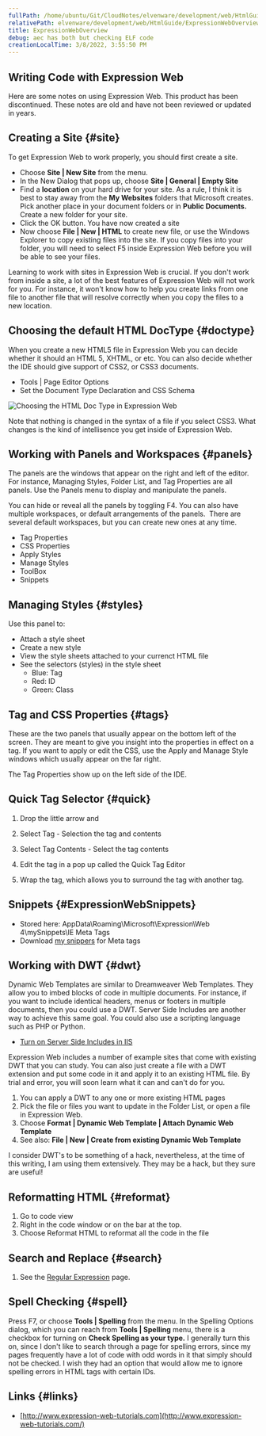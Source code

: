 ```yaml
---
fullPath: /home/ubuntu/Git/CloudNotes/elvenware/development/web/HtmlGuide/ExpressionWebOverview.md
relativePath: elvenware/development/web/HtmlGuide/ExpressionWebOverview.md
title: ExpressionWebOverview
debug: aec has both but checking ELF code
creationLocalTime: 3/8/2022, 3:55:50 PM
---
```


<!-- toc -->
<!-- tocstop -->

Writing Code with Expression Web
--------------------------------

Here are some notes on using Expression Web. This product has been discontinued. These notes are old and have not been reviewed or updated in years.

Creating a Site {#site}
---------------

To get Expression Web to work properly, you should first create a site.

-   Choose **Site | New Site** from the menu.
-   In the New Dialog that pops up, choose **Site | General | Empty
    Site**
-   Find a **location** on your hard drive for your site. As a rule, I
    think it is best to stay away from the **My Websites** folders that
    Microsoft creates. Pick another place in your document folders or in
    **Public Documents.** Create a new folder for your site.
-   Click the OK button. You have now created a site
-   Now choose **File | New | HTML** to create new file, or use the
    Windows Explorer to copy existing files into the site. If you copy
    files into your folder, you will need to select F5 inside Expression
    Web before you will be able to see your files.

Learning to work with sites in Expression Web is crucial. If you don't
work from inside a site, a lot of the best features of Expression Web
will not work for you. For instance, it won't know how to help you
create links from one file to another file that will resolve correctly
when you copy the files to a new location.

Choosing the default HTML DocType {#doctype}
---------------------------------

When you create a new HTML5 file in Expression Web you can decide
whether it should an HTML 5, XHTML, or etc. You can also decide whether
the IDE should give support of CSS2, or CSS3 documents.

-   Tools | Page Editor Options
-   Set the Document Type Declaration and CSS Schema

![Choosing the HTML Doc Type in Expression Web](https://s3.amazonaws.com/s3bucket01.elvenware.com/dev-images/html/ExpressionWeb01.png)

Note that nothing is changed in the syntax of a file if you select CSS3.
What changes is the kind of intellisence you get inside of Expression
Web.

Working with Panels and Workspaces {#panels}
----------------------------------

The panels are the windows that appear on the right and left of the
editor. For instance, Managing Styles, Folder List, and Tag Properties
are all panels. Use the Panels menu to display and manipulate the
panels.

You can hide or reveal all the panels by toggling F4. You can also have
multiple workspaces, or default arrangements of the panels.  There are
several default workspaces, but you can create new ones at any time.

-   Tag Properties
-   CSS Properties
-   Apply Styles
-   Manage Styles
-   ToolBox
-   Snippets

Managing Styles {#styles}
---------------

Use this panel to:

-   Attach a style sheet
-   Create a new style
-   View the style sheets attached to your currenct HTML file
-   See the selectors (styles) in the style sheet
    -   Blue: Tag
    -   Red: ID
    -   Green: Class

Tag and CSS Properties {#tags}
----------------------

These are the two panels that usually appear on the bottom left of the
screen. They are meant to give you insight into the properties in effect
on a tag. If you want to apply or edit the CSS, use the Apply and Manage
Style windows which usually appear on the far right.

The Tag Properties show up on the left side of the IDE.

Quick Tag Selector {#quick}
------------------

1.  Drop the little arrow and

1.  Select Tag - Selection the tag and contents
2.  Select Tag Contents - Select the tag contents
3.  Edit the tag in a pop up called the Quick Tag Editor
4.  Wrap the tag, which allows you to surround the tag with another tag.

Snippets {#ExpressionWebSnippets}
--------

-   Stored here: AppData\\Roaming\\Microsoft\\Expression\\Web
    4\\mySnippets\\IE Meta Tags
-   Download [my snippers](../../../downloads/ExpressionWebSnippets.zip)
    for Meta tags

Working with DWT {#dwt}
----------------

Dynamic Web Templates are similar to Dreamweaver Web Templates. They
allow you to imbed blocks of code in multiple documents. For instance,
if you want to include identical headers, menus or footers in multiple
documents, then you could use a DWT. Server Side Includes are another
way to achieve this same goal. You could also use a scripting language
such as PHP or Python.

-   [Turn on Server Side Includes in
    IIS](/charlie/development/web/Server/ServerSideIncludes.html)

Expression Web includes a number of example sites that come with
existing DWT that you can study. You can also just create a file with a
DWT extension and put some code in it and apply it to an existing HTML
file. By trial and error, you will soon learn what it can and can't do
for you.

1.  You can apply a DWT to any one or more existing HTML pages
2.  Pick the file or files you want to update in the Folder List, or
    open a file in Expression Web.
3.  Choose **Format | Dynamic Web Template | Attach Dynamic Web
    Template**
4.  See also: **File | New | Create from existing Dynamic Web Template**

I consider DWT's to be something of a hack, nevertheless, at the time of
this writing, I am using them extensively. They may be a hack, but they
sure are useful!

Reformatting HTML {#reformat}
-----------------

1.  Go to code view
2.  Right in the code window or on the bar at the top.
3.  Choose Reformat HTML to reformat all the code in the file

Search and Replace {#search}
------------------

1.  See the [Regular Expression](../../regular_expressions/index.html)
    page.

Spell Checking {#spell}
--------------

Press F7, or choose **Tools | Spelling** from the menu. In the Spelling
Options dialog, which you can reach from **Tools | Spelling** menu,
there is a checkbox for turning on **Check Spelling as your type.** I
generally turn this on, since I don't like to search through a page for
spelling errors, since my pages frequently have a lot of code with odd
words in it that simply should not be checked. I wish they had an option
that would allow me to ignore spelling errors in HTML tags with certain
IDs.

Links {#links}
-----

-   [http://www.expression-web-tutorials.com](http://www.expression-web-tutorials.com/)
